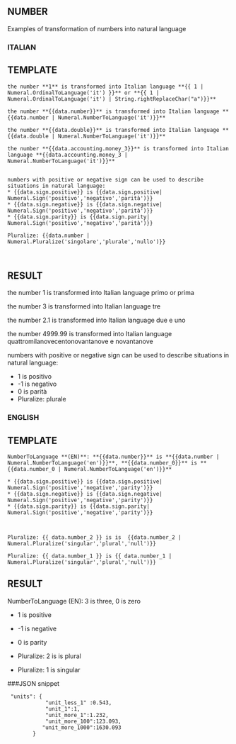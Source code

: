 ## NUMBER

Examples of transformation of numbers into natural language

### ITALIAN

## TEMPLATE
```
the number **1** is transformed into Italian language **{{ 1 | Numeral.OrdinalToLanguage('it') }}** or **{{ 1 | Numeral.OrdinalToLanguage('it') | String.rightReplaceChar("a")}}**

the number **{{data.number}}** is transformed into Italian language **{{data.number | Numeral.NumberToLanguage('it')}}**

the number **{{data.double}}** is transformed into Italian language **{{data.double | Numeral.NumberToLanguage('it')}}**

the number **{{data.accounting.money_3}}** is transformed into Italian language **{{data.accounting.money_3 | Numeral.NumberToLanguage('it')}}**


numbers with positive or negative sign can be used to describe situations in natural language: 
* {{data.sign.positive}} is {{data.sign.positive| Numeral.Sign('positivo','negativo','parità')}}
* {{data.sign.negative}} is {{data.sign.negative| Numeral.Sign('positivo','negativo','parità')}}
* {{data.sign.parity}} is {{data.sign.parity| Numeral.Sign('positivo','negativo','parità')}}

Pluralize: {{data.number | Numeral.Pluralize('singolare','plurale','nullo')}}

 
```


## RESULT
the number 1 is transformed into Italian language primo or prima

the number 3 is transformed into Italian language tre

the number 2.1 is transformed into Italian language due e uno

the number 4999.99 is transformed into Italian language quattromilanovecentonovantanove e novantanove

numbers with positive or negative sign can be used to describe situations in natural language:

* 1 is positivo
* -1 is negativo
* 0 is parità
* Pluralize: plurale

### ENGLISH
## TEMPLATE
```
NumberToLanguage **(EN)**: **{{data.number}}** is **{{data.number | Numeral.NumberToLanguage('en')}}**, **{{data.number_0}}** is **{{data.number_0 | Numeral.NumberToLanguage('en')}}**

* {{data.sign.positive}} is {{data.sign.positive| Numeral.Sign('positive','negative','parity')}}
* {{data.sign.negative}} is {{data.sign.negative| Numeral.Sign('positive','negative','parity')}}
* {{data.sign.parity}} is {{data.sign.parity| Numeral.Sign('positive','negative','parity')}}



Pluralize: {{ data.number_2 }} is is  {{data.number_2 | Numeral.Pluralize('singular','plural','null')}}

Pluralize: {{ data.number_1 }} is {{ data.number_1 | Numeral.Pluralize('singular','plural','null')}}

```

## RESULT
NumberToLanguage (EN): 3 is three, 0 is zero

* 1 is positive
* -1 is negative
* 0 is parity

* Pluralize: 2 is is plural
* Pluralize: 1 is singular


###JSON snippet

```
 "units": {
    	    "unit_less_1" :0.543,
    	    "unit_1":1,
    	    "unit_more_1":1.232,
    	    "unit_more_100":123.093,
	       "unit_more_1000":1630.093
    	}

```
	 
	 
	 
	 
